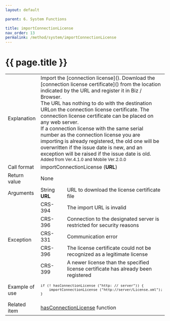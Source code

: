 ```yaml
---
layout: default

parent: 6. System Functions

title: importConnectionLicense
nav_order: 13
permalink: /method/system/importConnectionLicense
---
```




# {{ page.title }}

<table>
  <tr>
    <td>Explanation</td>
    <td colspan="2">	Import the [connection license](). Download the [connection license certificate]() from the location indicated by the URL and register it in Biz / Browser. <br> The URL has nothing to do with the destination URLon the connection license certificate. The connection license certificate can be placed on any web server. <br> If a connection license with the same serial number as the connection license you are importing is already registered, the old one will be overwritten if the issue date is new, and an exception will be raised if the issue date is old. <br><small> Added from Ver.4.1.0 and Mobile Ver.2.0.0 </small></td>
  </tr>
  <tr>
    <td>Call format</td>
    <td colspan="2">importConnectionLicense (<b>URL</b>)</td>
  </tr>
  <tr>
    <td>Return value</td>
    <td colspan="2">None</td>
  </tr>  
  <tr>
    <td>Arguments</td>
    <td>String <b>URL</b></td>
    <td>URL to download the license certificate file</td>
  </tr>
  <tr>
    <td rowspan="5">Exception</td>
    <td>CRS-394 </td>
    <td>The import URL is invalid</td>
  </tr>
  <tr>
    <td>CRS-396</td>
    <td>Connection to the designated server is restricted for security reasons</td>
  </tr>
  <tr>
    <td>CRS-331</td>
    <td>Communication error</td>
  </tr>
  <tr>
    <td>CRS-396</td>
    <td>The license certificate could not be recognized as a legitimate license</td>
  </tr>
  <tr>
    <td>CRS-399</td>
    <td>A newer license than the specified license certificate has already been registered</td>
  </tr>
  <tr>
    <td>Example of use</td>
    <td colspan="2"><code><pre>if (! hasConnectionLicense ("http: // server")) {
    importConnectionLicense ("http://server/License.xml");
}</pre></code></td>
  </tr>
  <tr>
    <td>Related item</td>
    <td colspan="2"><a href="/method/statistical/hasConnectionLicense">hasConnectionLicense</a> function</td>
  </tr>
</table>





